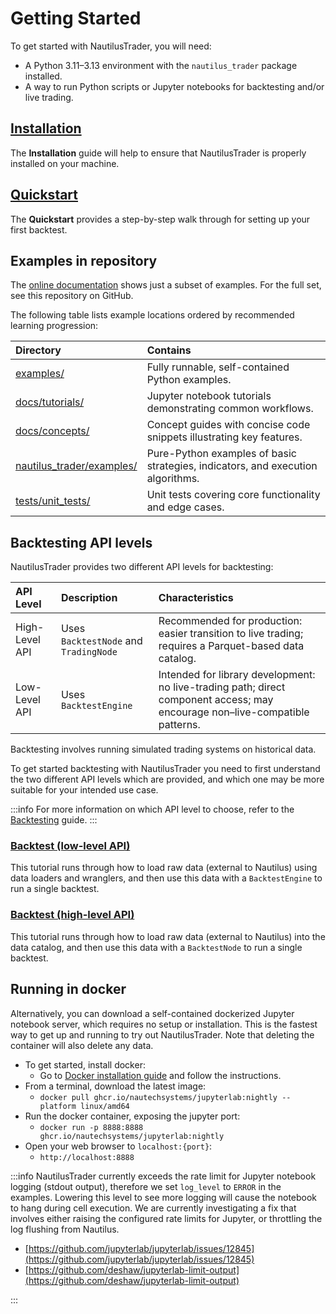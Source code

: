 # Getting Started

To get started with NautilusTrader, you will need:

- A Python 3.11–3.13 environment with the `nautilus_trader` package installed.
- A way to run Python scripts or Jupyter notebooks for backtesting and/or live trading.

## [Installation](installation.md)

The **Installation** guide will help to ensure that NautilusTrader is properly installed on your machine.

## [Quickstart](quickstart.md)

The **Quickstart** provides a step-by-step walk through for setting up your first backtest.

## Examples in repository

The [online documentation](https://nautilustrader.io/docs/latest/) shows just a subset of examples. For the full set, see this repository on GitHub.

The following table lists example locations ordered by recommended learning progression:

| Directory                                                                            | Contains                                                                        |
| :----------------------------------------------------------------------------------- | :------------------------------------------------------------------------------ |
| [examples/](https://github.com/nautechsystems/nautilus_trader/tree/develop/examples) | Fully runnable, self-contained Python examples.                                 |
| [docs/tutorials/](tutorials/)                                                        | Jupyter notebook tutorials demonstrating common workflows.                      |
| [docs/concepts/](concepts/)                                                          | Concept guides with concise code snippets illustrating key features.            |
| [nautilus_trader/examples/](../nautilus_trader/examples/)                            | Pure-Python examples of basic strategies, indicators, and execution algorithms. |
| [tests/unit_tests/](../../tests/unit_tests/)                                         | Unit tests covering core functionality and edge cases.                          |

## Backtesting API levels

NautilusTrader provides two different API levels for backtesting:

| API Level      | Description                           | Characteristics                                                                                                              |
| :------------- | :------------------------------------ | :--------------------------------------------------------------------------------------------------------------------------- |
| High-Level API | Uses `BacktestNode` and `TradingNode` | Recommended for production: easier transition to live trading; requires a Parquet-based data catalog.                        |
| Low-Level API  | Uses `BacktestEngine`                 | Intended for library development: no live-trading path; direct component access; may encourage non–live-compatible patterns. |

Backtesting involves running simulated trading systems on historical data.

To get started backtesting with NautilusTrader you need to first understand the two different API
levels which are provided, and which one may be more suitable for your intended use case.

:::info
For more information on which API level to choose, refer to the [Backtesting](../concepts/backtesting.md) guide.
:::

### [Backtest (low-level API)](backtest_low_level.md)

This tutorial runs through how to load raw data (external to Nautilus) using data loaders and wranglers,
and then use this data with a `BacktestEngine` to run a single backtest.

### [Backtest (high-level API)](backtest_high_level.md)

This tutorial runs through how to load raw data (external to Nautilus) into the data catalog,
and then use this data with a `BacktestNode` to run a single backtest.

## Running in docker

Alternatively, you can download a self-contained dockerized Jupyter notebook server, which requires no setup or
installation. This is the fastest way to get up and running to try out NautilusTrader. Note that deleting the container will also delete any data.

- To get started, install docker:
  - Go to [Docker installation guide](https://docs.docker.com/get-docker/) and follow the instructions.
- From a terminal, download the latest image:
  - `docker pull ghcr.io/nautechsystems/jupyterlab:nightly --platform linux/amd64`
- Run the docker container, exposing the jupyter port:
  - `docker run -p 8888:8888 ghcr.io/nautechsystems/jupyterlab:nightly`
- Open your web browser to `localhost:{port}`:
  - `http://localhost:8888`

:::info
NautilusTrader currently exceeds the rate limit for Jupyter notebook logging (stdout output),
therefore we set `log_level` to `ERROR` in the examples. Lowering this level to see
more logging will cause the notebook to hang during cell execution. We are currently
investigating a fix that involves either raising the configured rate limits for
Jupyter, or throttling the log flushing from Nautilus.

- [https://github.com/jupyterlab/jupyterlab/issues/12845](https://github.com/jupyterlab/jupyterlab/issues/12845)
- [https://github.com/deshaw/jupyterlab-limit-output](https://github.com/deshaw/jupyterlab-limit-output)

:::
